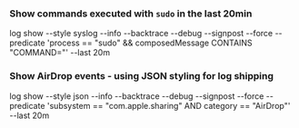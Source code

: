 ### Show commands executed with `sudo` in the last 20min
log show --style syslog --info --backtrace --debug --signpost --force --predicate 'process == "sudo" && composedMessage CONTAINS "COMMAND="' --last 20m

### Show AirDrop events - using JSON styling for log shipping
log show --style json --info --backtrace --debug --signpost --force --predicate 'subsystem == "com.apple.sharing" AND category == "AirDrop"' --last 20m
